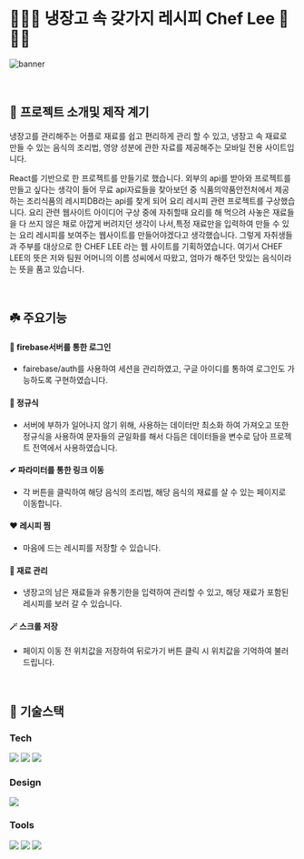 # 🥦🍅🥬 냉장고 속 갖가지 레시피 Chef Lee 🧅🧄🥔

![banner](https://velog.velcdn.com/images/daun/post/ef43a2d9-cb0c-4a32-b647-1a5fe566f9d3/image.png)

<br>

## 🌱 프로젝트 소개및 제작 계기
냉장고를 관리해주는 어플로 재료를 쉽고 편리하게 관리 할 수 있고, 냉장고 속 재료로 만들 수 있는 음식의 조리법, 영양 성분에 관한 자료를 제공해주는 모바일 전용 사이트입니다.

React를 기반으로 한 프로젝트를 만들기로 했습니다.
외부의 api를 받아와 프로젝트를 만들고 싶다는 생각이 들어 무료 api자료들을 찾아보던 중 식품의약품안전처에서 제공하는 조리식품의 레시피DB라는 api를 찾게 되어 요리 레시피 관련 프로젝트를 구상했습니다.
요리 관련 웹사이트 아이디어 구상 중에 자취할때 요리를 해 먹으려 사놓은 재료들을 다 쓰지 않은 채로 아깝게 버려지던 생각이 나서,특정 재료만을 입력하여 만들 수 있는 요리 레시피를 보여주는 웹사이트를 만들어야겠다고 생각했습니다. 그렇게 자취생들과 주부를 대상으로 한 CHEF LEE 라는 웹 사이트를 기획하였습니다. 여기서 CHEF LEE의 뜻은 저와 팀원 어머니의 이름 성씨에서 따왔고, 엄마가 해주던 맛있는 음식이라는 뜻을 품고 있습니다.


<br>

## ☘️ 주요기능

#### 🔐 firebase서버를 통한 로그인

- fairebase/auth를 사용하여 세션을 관리하였고, 구글 아이디를 통하여 로그인도 가능하도록 구현하였습니다.

#### 📧 정규식

- 서버에 부하가 일어나지 않기 위해, 사용하는 데이터만 최소화 하여 가져오고 또한 정규식을 사용하여 문자들의 균일화를 해서 다듬은 데이터들을 변수로 담아 프로젝트 전역에서 사용하였습니다.

#### ✔ 파라미터를 통한 링크 이동
- 각 버튼을 클릭하여 해당 음식의 조리법, 해당 음식의 재료를 살 수 있는 페이지로 이동합니다.

#### ❤️ 레시피 찜

- 마음에 드는 레시피를 저장할 수 있습니다.

#### 📱 재료 관리

- 냉장고의 남은 재료들과 유통기한을 입력하여 관리할 수 있고, 해당 재료가 포함된 레시피를 보러 갈 수 있습니다.

#### 🪄 스크롤 저장

- 페이지 이동 전 위치값을 저장하여 뒤로가기 버튼 클릭 시 위치값을 기억하여 불러드립니다.
<br>

## 🔨 기술스택

### **Tech**

<p>
<img src="https://img.shields.io/badge/React-61DAFB?style=for-the-badge&logo=react&logoColor=black">
<img src="https://img.shields.io/badge/firebase-#FFCA28?style=for-the-badge&logo=firebase&logoColor=white">
<img src="https://img.shields.io/badge/sass-#CC6699?style=for-the-badge&logo=sass&logoColor=white">
<br>
</p>

### **Design**
<p>
<img src="https://img.shields.io/badge/Figma-F24E1E?style=for-the-badge&logo=Figma&logoColor=white"/>
</p>

### **Tools**

<p>
<img src="https://img.shields.io/badge/VSCode-007ACC?style=for-the-badge&logo=Visual Studio Code&logoColor=white"/>
<img src="https://img.shields.io/badge/Git-F05032?style=for-the-badge&logo=Git&logoColor=white"/>
<img src="https://img.shields.io/badge/Github-181717?style=for-the-badge&logo=github&logoColor=white">
<br>
</p>

<br>

 
<!--  ## 🖥 Core tech
### 🔐 회원가입/로그인/사용자 인증 : 카카오/네이버 소셜로그인,JWT 토큰 방식(Access token/Refresh token)
- 카카오와 네이버 소셜로그인으로 별도 회원가입 과정 없이 간단하게 가입  
- JWT 토큰 인증 방식을 통해 회원들의 로그인 인증관리 및 Access / Refresh 토큰을 활용하여 로그인 기간 관리

### 📷 카카오 지도 코스 그리기 및 거리/소요시간 자동 측정

- 카카오 지도를 활용하여 지도 위에 나만의 코스를 그리고 거리/소요시간이 자동 측정

### 💻 반응형 미디어 쿼리(react-responsive)

- 모바일 사용자가 많은점을 고려하여 데스크탑,노트북,모바일 최적화 진행

### ⏰ 게시물 중복 필터

- 러닝의 특성상 여러가지 환

<br/>

## 🔥 Trouble shooting
<details>
<summary><strong> issue1: 페이지 전환 시 애니메이션 및 스크롤 오류 </strong></summary>

#### 🙁 situation

- 메인 페이지에 있는 스크롤에 의한 애니메이션이 페이지 전환이 있고, 다시 복귀하였을 때 다시 애니메이션이 일어나지 않았다.이유는 페이지 이동을 하면서 나의 초기 스크롤 위치를 설정해주는 함수가 작동하지 않아서 였다.

#### 🚥 solution

- useLocation을 이용하여 페이지가 재할당 되었을 시 함수를 다시 실행하게 하여, 문제 없이 사용 할 수 있었다.
</details>
<details>
<summary><strong> issue2: 배포 환경 </strong></summary>

#### 🙁 situation

- 리엑트는 오로지 js형식으로 만들어지기 때문에, 그냥 작성한 코드만을 올리면 배포가 되지 않았던 걸 몰랐다. 찾아본 결과 컴파일 작업이 필요하다는 것을 알게 되었다.

#### 🚥 solution

- 빌드하는 과정에 대해 공부하여 컴파일 하였고, 변환한 html로 깃허브 레파지토리에 업로드 하였다.
</details>



<br></br>
## 🌸 와이어프레임

[💾 와이어프레임](https://www.figma.com/file/CDKNOSVNT8V3OlYs3LGKxf/%EB%83%89%EC%9E%A5%EA%B3%A0?node-id=0-1&t=sGMlded8uHaRp1ZE-0)

<br></br>
